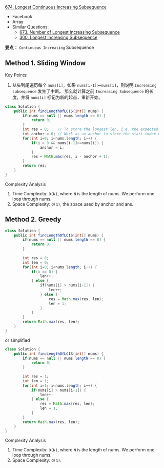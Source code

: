 [674. Longest Continuous Increasing Subsequence](https://leetcode.com/problems/longest-continuous-increasing-subsequence/)

* Facebook
* Array
* Similar Questions:
    * [673. Number of Longest Increasing Subsequence](https://leetcode.com/problems/number-of-longest-increasing-subsequence/)   
    * [300. Longest Increasing Subsequence](https://leetcode.com/problems/longest-increasing-subsequence/)

**要点：** `Continuous Increasing` Subsequence

## Method 1. Sliding Window
Key Points:
1. 从头到尾遍历每个 `nums[i]`，如果 `nums[i-1]>=nums[i]`，则说明 `Increasing subsequence` 发生了中断。
那么就计算之前 `Increasing Subsequence` 的长度，并将 `nums[i]` 标记为新的起点，重新开始。

```java
class Solution {
    public int findLengthOfLCIS(int[] nums) {
        if(nums == null || nums.length == 0) {
            return 0;
        }
        int res = 0;    // To store the longest len, i.e. the expected res
        int anchor = 0; // Work as an anchor to store the start index of an increasing continuous subsequence
        for(int i=0; i<nums.length; i++) {
            if(i > 0 && nums[i-1]>=nums[i]) {
                anchor = i;
            }
            res = Math.max(res, i - anchor + 1);
        }
        return res;
    }
}
```
Complexity Analysis
1. Time Complexity: `O(N)`, where `N` is the length of nums. We perform one loop through nums.
2. Space Complexity: `O(1)`, the space used by anchor and ans.


## Method 2. Greedy
```java
class Solution {
    public int findLengthOfLCIS(int[] nums) {
        if(nums == null || nums.length == 0) {
            return 0;
        }
        
        int res = 0;
        int len = 0;
        for(int i=0; i<nums.length; i++) {
            if(i == 0) {
                len++;
            } else {
                if(nums[i] > nums[i-1]) {
                    len++;
                } else {
                    res = Math.max(res, len);
                    len = 1;
                }
            }
        }
        return Math.max(res, len);
    }
}
```

or simplified
```java
class Solution {
    public int findLengthOfLCIS(int[] nums) {
        if(nums == null || nums.length == 0) {
            return 0;
        }
        
        int res = 1;
        int len = 1;
        for(int i=1; i<nums.length; i++) {
            if(nums[i] > nums[i-1]) {
                len++;
            } else {
                res = Math.max(res, len);
                len = 1;
            }
        }
        return Math.max(res, len);
    }
}
```
Complexity Analysis
1. Time Complexity: `O(N)`, where `N` is the length of nums. We perform one loop through nums.
2. Space Complexity: `O(1)`.